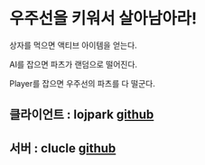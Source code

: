 # 우주선을 키워서 살아남아라!

상자를 먹으면 액티브 아이템을 얻는다.

AI를 잡으면 파츠가 랜덤으로 떨어진다.

Player를 잡으면 우주선의 파츠를 다 떨군다.

## 클라이언트 : lojpark [github](https://github.com/lojpark)

## 서버 : clucle [github](https://github.com/clucle)